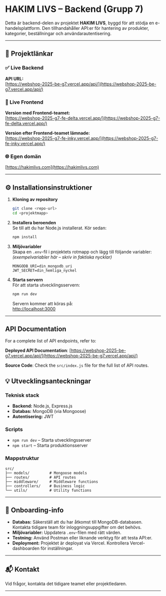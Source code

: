 # HAKIM LIVS – Backend (Grupp 7)

Detta är backend-delen av projektet **HAKIM LIVS**, byggd för att stödja en e-handelsplattform. Den tillhandahåller API:er för hantering av produkter, kategorier, beställningar och användarautentisering.

---

## 🔗 Projektlänkar

### ✅ Live Backend  
**API URL:**  
[https://webshop-2025-be-g7.vercel.app/api/](https://webshop-2025-be-g7.vercel.app/api/)

### 🎨 Live Frontend  
**Version med Frontend-teamet:**  
[https://webshop-2025-g7-fe-delta.vercel.app/](https://webshop-2025-g7-fe-delta.vercel.app/)

**Version efter Frontend-teamet lämnade:**  
[https://webshop-2025-g7-fe-inky.vercel.app/](https://webshop-2025-g7-fe-inky.vercel.app/)

### 🌐 Egen domän  
[https://hakimlivs.com](https://hakimlivs.com)

---

## ⚙️ Installationsinstruktioner

1. **Kloning av repository**  
   ```bash
   git clone <repo-url>
   cd <projektmapp>
   ```

2. **Installera beroenden**  
   Se till att du har Node.js installerat. Kör sedan:  
   ```bash
   npm install
   ```

3. **Miljövariabler**  
   Skapa en `.env`-fil i projektets rotmapp och lägg till följande variabler:  
   *(exempelvariabler här – skriv in faktiska nycklar)*  
   ```env
   MONGODB_URI=din_mongodb_uri
   JWT_SECRET=din_hemliga_nyckel
   ```

4. **Starta servern**  
   För att starta utvecklingsservern:  
   ```bash
   npm run dev
   ```

   Servern kommer att köras på:  
   [http://localhost:3000](http://localhost:3000)

---

## API Documentation

For a complete list of API endpoints, refer to:

**Deployed API Documentation**: [https://webshop-2025-be-g7.vercel.app/api/](https://webshop-2025-be-g7.vercel.app/api/)

**Source Code**: Check the `src/index.js` file for the full list of API routes.

## 💡 Utvecklingsanteckningar

### Teknisk stack  
- **Backend:** Node.js, Express.js  
- **Databas:** MongoDB (via Mongoose)  
- **Autentisering:** JWT  

### Scripts  
- `npm run dev` – Starta utvecklingsserver  
- `npm start` – Starta produktionsserver  

### Mappstruktur  
    src/
    ├── models/         # Mongoose models
    ├── routes/         # API routes
    ├── middleware/     # Middleware functions
    ├── controllers/    # Business logic
    └── utils/          # Utility functions
---

## 🧭 Onboarding-info

- **Databas:** Säkerställ att du har åtkomst till MongoDB-databasen. Kontakta tidigare team för inloggningsuppgifter om det behövs.  
- **Miljövariabler:** Uppdatera `.env`-filen med rätt värden.  
- **Testning:** Använd Postman eller liknande verktyg för att testa API:er.  
- **Deployment:** Projektet är deployat via Vercel. Kontrollera Vercel-dashboarden för inställningar.

---

## 📬 Kontakt

Vid frågor, kontakta det tidigare teamet eller projektledaren.

---

